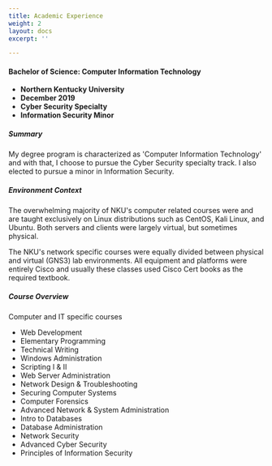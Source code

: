 ```yaml
---
title: Academic Experience
weight: 2
layout: docs
excerpt: ''

---
```

#### **Bachelor of Science: Computer Information Technology**

* **Northern Kentucky University**
* **December 2019**
* **Cyber Security Specialty**
* **Information Security Minor**

##### Summary

My degree program is characterized as 'Computer Information Technology' and with that, I choose to pursue the Cyber Security specialty track. I also elected to pursue a minor in Information Security.

##### Environment Context

The overwhelming majority of NKU's computer related courses were and are taught exclusively on Linux distributions such as CentOS, Kali Linux, and Ubuntu. Both servers and clients were largely virtual, but sometimes physical.

The NKU's network specific courses were equally divided between physical and virtual (GNS3) lab environments. All equipment and platforms were entirely Cisco and usually these classes used Cisco Cert books as the required textbook.

##### Course Overview

Computer and IT specific courses

* Web Development
* Elementary Programming
* Technical Writing
* Windows Administration
* Scripting I & II
* Web Server Administration
* Network Design & Troubleshooting
* Securing Computer Systems
* Computer Forensics
* Advanced Network & System Administration
* Intro to Databases
* Database Administration
* Network Security
* Advanced Cyber Security
* Principles of Information Security